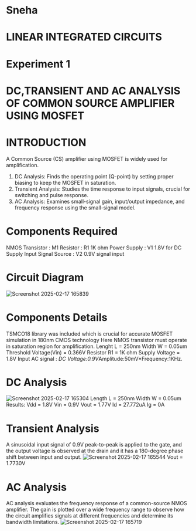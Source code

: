 # Sneha
# LINEAR INTEGRATED CIRCUITS
# Experiment 1
# DC,TRANSIENT AND AC ANALYSIS OF COMMON SOURCE AMPLIFIER USING MOSFET
# INTRODUCTION
A Common Source (CS) amplifier using MOSFET is widely used for amplification.
1. DC Analysis: Finds the operating point (Q-point) by setting proper biasing to keep the MOSFET in saturation.
2. Transient Analysis: Studies the time response to input signals, crucial for switching and pulse response.
3. AC Analysis: Examines small-signal gain, input/output impedance, and frequency response using the small-signal model.
# Components Required
NMOS Transistor : M1
Resistor : R1 1K ohm
Power Supply : V1 1.8V for DC Supply
Input Signal Source : V2 0.9V signal input
# Circuit Diagram
![Screenshot 2025-02-17 165839](https://github.com/user-attachments/assets/7288202d-dcc9-4d18-b716-29c0d3fcd9bf)
# Components Details
TSMCO18 library was included which is crucial for accurate MOSFET simulation in 180nm CMOS technology
Here NMOS transistor must operate in saturation region for amplification.
Lenght L = 250nm
Width W = 0.05um
Threshold Voltage(Vin) = 0.366V
Resistor R1 = 1K ohm
Supply Voltage = 1.8V
Input AC signal : *DC Voltage:0.9V*Amplitude:50mV*Frequency:1KHz.
# DC Analysis 
![Screenshot 2025-02-17 165304](https://github.com/user-attachments/assets/08e8fdaa-b415-4bd9-981b-a532027a210d) 
Length L = 250nm
Width W = 0.05um
Results: 
Vdd = 1.8V
Vin = 0.9V
Vout = 1.77V
Id = 27.772uA
Ig = 0A
# Transient Analysis
A sinusoidal input signal of 0.9V peak-to-peak is applied to the gate, and the output voltage is observed at the drain and it has a 180-degree phase shift between input and output.
![Screenshot 2025-02-17 165544](https://github.com/user-attachments/assets/6d1e8ad1-a7e6-4742-bc02-fa53f91b19b9) 
Vout = 1.7730V
# AC Analysis
AC analysis evaluates the frequency response of a common-source NMOS amplifier. The gain is plotted over a wide frequency range to observe how the circuit amplifies signals at different frequencies and determine its bandwidth limitations.
![Screenshot 2025-02-17 165719](https://github.com/user-attachments/assets/12c78491-06a8-49a4-9d53-04e14121b87e)
